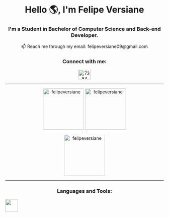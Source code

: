 <h1 align="center">Hello 🌎, I'm Felipe Versiane</h1>

<h3 align="center">I'm a Student in Bachelor of Computer Science and Back-end Developer.</h3>
<p align="center">
📫 Reach me through my email: felipeversiane09@gmail.com
</p>

<h3 align="center">Connect with me:</h3>

<p align="center">
<a href="https://www.linkedin.com/in/felipeversiane/" target="blank"><img align="center" src="https://raw.githubusercontent.com/rahuldkjain/github-profile-readme-generator/master/src/images/icons/Social/linked-in-alt.svg" alt="7384" height="30" width="40" /></a>
</p>

<hr>

<div align="center">
  <a href="https://github.com/felipeversiane">
    <img height="130em" src="https://github-readme-stats.vercel.app/api/top-langs?username=felipeversiane&show_icons=true&locale=en&layout=compact&theme=tokyonight&hide_border=true&count_private=true" alt="felipeversiane"/>
    <img height="130em" src="https://github-readme-stats.vercel.app/api?username=felipeversiane&show_icons=true&locale=en&layout=compact&theme=tokyonight&hide_border=true&count_private=true" alt="felipeversiane"/>
  </a>
</div>
<p align="center">
  <a href="https://github.com/felipeversiane">
    <img height="130em" src="https://github-readme-streak-stats.herokuapp.com/?user=felipeversiane&&theme=tokyonight&hide_border=true&count_private=true" alt="felipeversiane" />
  </a>
</p>

<hr>

<h3 align="center">Languages and Tools:</h3>
<div>
  <img height="40" src="https://skillicons.dev/icons?i=py,django,go,mongodb,redis,postgresql,nginx,aws,docker,gcp,githubactions,git,github"/>
<div/>

